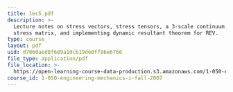 ```yaml
---
title: lec5.pdf
description: >-
  Lecture notes on stress vectors, stress tensors, a 3-scale continuum model,
  stress matrix, and implementing dynamic resultant theorem for REV.
type: course
layout: pdf
uid: d7060aed8f689a10cb19de0ff86e6766
file_type: application/pdf
file_location: >-
  https://open-learning-course-data-production.s3.amazonaws.com/1-050-engineering-mechanics-i-fall-2007/d7060aed8f689a10cb19de0ff86e6766_lec5.pdf
course_id: 1-050-engineering-mechanics-i-fall-2007
---
```

